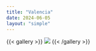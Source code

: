 ```yaml
---
title: "Valencia"
date: 2024-06-05
layout: "simple"
---
```


{{< gallery >}}
  <img src="featured.jpeg" class="grid-w33" />
{{< /gallery >}}
